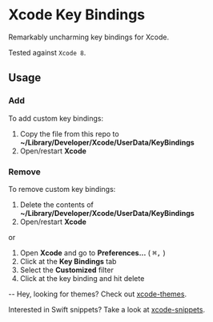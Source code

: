 # Xcode Key Bindings
Remarkably uncharming key bindings for Xcode.

Tested against `Xcode 8`.

## Usage

### Add

To add custom key bindings:

1. Copy the file from this repo to **~/Library/Developer/Xcode/UserData/KeyBindings**
2. Open/restart **Xcode**

### Remove

To remove custom key bindings:

1. Delete the contents of **~/Library/Developer/Xcode/UserData/KeyBindings**
2. Open/restart **Xcode**

or

1. Open **Xcode** and go to **Preferences...** ( <kbd>⌘</kbd><kbd>,</kbd> )
2. Click at the **Key Bindings** tab
3. Select the **Customized** filter
4. Click at the key binding and hit delete

--
Hey, looking for themes? Check out [xcode-themes](https://github.com/adrfer/xcode-themes).

Interested in Swift snippets? Take a look at [xcode-snippets](https://github.com/adrfer/xcode-snippets).

